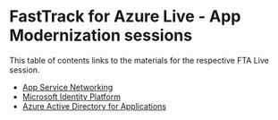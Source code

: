# FastTrack for Azure Live - App Modernization sessions

This table of contents links to the materials for the respective FTA Live session.

- [App Service Networking](app-service-networking/readme.md)
- [Microsoft Identity Platform](microsoft-identity-platform/readme.md)
- [Azure Active Directory for Applications](identity-for-applications-AAD/readme.md)